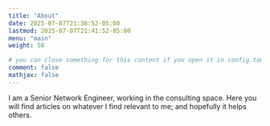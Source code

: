```yaml
---
title: "About"
date: 2025-07-07T21:38:52-05:00
lastmod: 2025-07-07T21:41:52-05:00
menu: "main"
weight: 50

# you can close something for this content if you open it in config.toml.
comment: false
mathjax: false
---
```


I am a Senior Network Engineer, working in the consulting space.  Here you will find articles on whatever I find relevant to me; and hopefully it helps others.